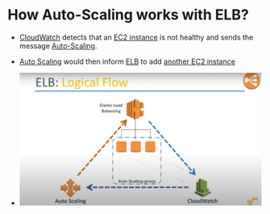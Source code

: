 
# How Auto-Scaling works with ELB?
- [CloudWatch](../../../8_MonitoringServices/AmazonCloudWatch.md) detects that an [EC2 instance](../ReadMe.md) is not healthy and sends the message [Auto-Scaling](README.md).
- [Auto Scaling](README.md) would then inform [ELB](../../../1_NetworkingAndContentDelivery/ElasticLoadBalancer.md) to add [another EC2 instance](../ReadMe.md)

- ![img.png](../../assests/auto-scaling-elb.png)